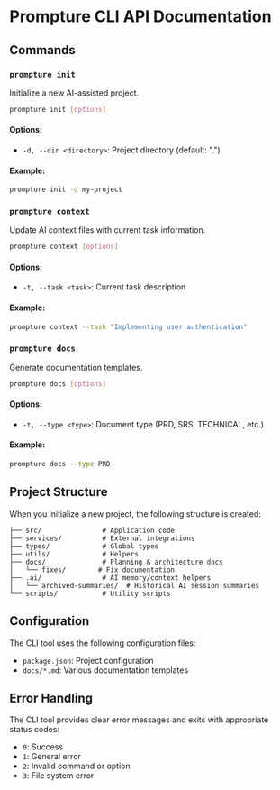 # Prompture CLI API Documentation

## Commands

### `prompture init`

Initialize a new AI-assisted project.

```bash
prompture init [options]
```

#### Options:
- `-d, --dir <directory>`: Project directory (default: ".")

#### Example:
```bash
prompture init -d my-project
```

### `prompture context`

Update AI context files with current task information.

```bash
prompture context [options]
```

#### Options:
- `-t, --task <task>`: Current task description

#### Example:
```bash
prompture context --task "Implementing user authentication"
```

### `prompture docs`

Generate documentation templates.

```bash
prompture docs [options]
```

#### Options:
- `-t, --type <type>`: Document type (PRD, SRS, TECHNICAL, etc.)

#### Example:
```bash
prompture docs --type PRD
```

## Project Structure

When you initialize a new project, the following structure is created:

```
├── src/               # Application code
├── services/          # External integrations
├── types/             # Global types
├── utils/             # Helpers
├── docs/              # Planning & architecture docs
│   └── fixes/        # Fix documentation
├── .ai/               # AI memory/context helpers
│   └── archived-summaries/  # Historical AI session summaries
└── scripts/           # Utility scripts
```

## Configuration

The CLI tool uses the following configuration files:

- `package.json`: Project configuration
- `docs/*.md`: Various documentation templates

## Error Handling

The CLI tool provides clear error messages and exits with appropriate status codes:

- `0`: Success
- `1`: General error
- `2`: Invalid command or option
- `3`: File system error 